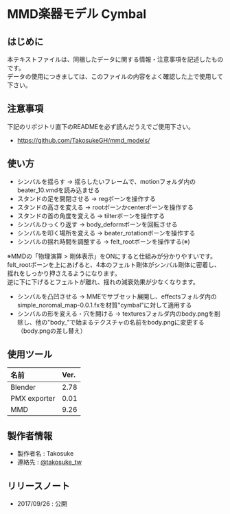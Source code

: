 # MMD楽器モデル Cymbal

## はじめに

本テキストファイルは、同梱したデータに関する情報・注意事項を記述したものです。  
データの使用につきましては、このファイルの内容をよく確認した上で使用して下さい。  

## 注意事項

下記のリポジトリ直下のREADMEを必ず読んだうえでご使用下さい。

- <https://github.com/TakosukeGH/mmd_models/>

## 使い方

- シンバルを揺らす → 揺らしたいフレームで、motionフォルダ内のbeater_10.vmdを読み込ませる
- スタンドの足を開閉させる → regボーンを操作する
- スタンドの高さを変える → rootボーンかcenterボーンを操作する
- スタンドの首の角度を変える → tilterボーンを操作する
- シンバルひっくり返す → body_deformボーンを回転させる
- シンバルを叩く場所を変える → beater_rotationボーンを操作する
- シンバルの揺れ時間を調整する → felt_rootボーンを操作する(※)

※MMDの「物理演算 > 剛体表示」をONにすると仕組みが分かりやすいです。  
felt_rootボーンを上にあげると、4本のフェルト剛体がシンバル剛体に密着し、  
揺れをしっかり押さえるようになります。  
逆に下に下げるとフェルトが離れ、揺れの減衰効果が少なくなります。  


- シンバルを凸凹させる → MMEでサブセット展開し、effectsフォルダ内のsimple_noromal_map-0.0.1.fxを材質"cymbal"に対して適用する
- シンバルの形を変える・穴を開ける → texturesフォルダ内のbody.pngを削除し、他の"body_"で始まるテクスチャの名前をbody.pngに変更する（body.pngの差し替え）

## 使用ツール

| 名前         | Ver. |
|:-------------|:-----|
| Blender      | 2.78 |
| PMX exporter | 0.01 |
| MMD          | 9.26 |

## 製作者情報

- 製作者名 : Takosuke
- 連絡先   : [@takosuke_tw](https://twitter.com/takosuke_tw)

## リリースノート

- 2017/09/26 : 公開